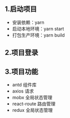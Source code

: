 ## 1.启动项目

- 安装依赖：yarn
- 启动本地环境：yarn start
- 打包生产环境：yarn build

## 2.项目登录

<!-- - 用户名：admin
- 密码：123456 -->

## 3.项目功能

- antd 组件库
- axios 请求
- mobx 全局状态管理
- react-route 路由管理
- redux 全局状态管理

<!-- - 多环境配置 -->
<!-- - 国际化 -->
<!-- - 动态菜单 -->
<!-- - 面包屑 -->
<!-- - 标签导航 -->
<!-- - 404 错误页面 -->
<!-- - 富文本 -->
<!-- - 弹出框可拖拽 -->
<!-- - 按钮点击波纹动画 -->
<!-- - 请求进度条 -->
<!-- - 按钮防抖 -->
<!-- - 剪切板文字复制 -->
<!-- - 时间格式化 -->
<!-- - 高度自适应 -->
<!-- - 封装 axios 请求 -->
<!-- - Excel 导出 -->
<!-- - 链接生成二维码 -->
<!-- - canvas 转图片下载 -->
<!-- - 百度地图 -->
<!-- - Echarts 图表 -->
<!-- - ESLint 代码检测 -->
<!-- - gzip 压缩 -->
<!-- - cdn 加速 -->
